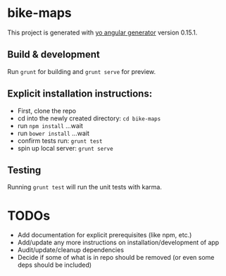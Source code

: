 # bike-maps

This project is generated with [yo angular generator](https://github.com/yeoman/generator-angular)
version 0.15.1.

## Build & development

Run `grunt` for building and `grunt serve` for preview.

## Explicit installation instructions:

- First, clone the repo
- cd into the newly created directory: `cd bike-maps`
- run `npm install` ...wait
- run `bower install` ...wait
- confirm tests run: `grunt test`
- spin up local server: `grunt serve`

## Testing

Running `grunt test` will run the unit tests with karma.

# TODOs

- Add documentation for explicit prerequisites (like npm, etc.)
- Add/update any more instructions on installation/development of app
- Audit/update/cleanup dependencies
- Decide if some of what is in repo should be removed (or even some deps should be included)
